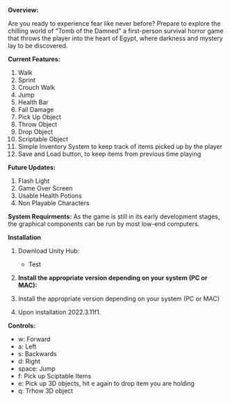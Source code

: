 **Overview:**

Are you ready to experience fear like never before? Prepare to explore the chilling world of "Tomb of the Damned" a first-person survival horror game that throws the player into the heart of Egypt, where darkness and mystery lay to be discovered.

**Current Features:**
  1. Walk
  2. Sprint
  3. Crouch Walk
  4. Jump
  5. Health Bar
  6. Fall Damage
  8. Pick Up Object
  9. Throw Object
  10. Drop Object
  11. Scriptable Object
  12. Simple Inventory System to keep track of items picked up by the player
  13. Save and Load button, to keep items from previous time playing


**Future Updates:** 
  1. Flash Light
  2. Game Over Screen 
  3. Usable Health Potions
  4. Non Playable Characters


**System Requirments:**
As the game is still in its early development stages, the graphical components can be run by most low-end computers.

**Installation**

1. Download Unity Hub:
    - Test
2. **Install the appropriate version depending on your system (PC or MAC):**

     
  3. Install the appropriate version depending on your system (PC or MAC)
  4. Upon installation  2022.3.11f1.

**Controls:**
  - w: Forward
  - a: Left
  - s: Backwards
  - d: Right
  - space: Jump
  - f: Pick up Sciptable Items
  - e: Pick up 3D objects, hit e again to drop item you are holding
  - q: Trhow 3D object
  
